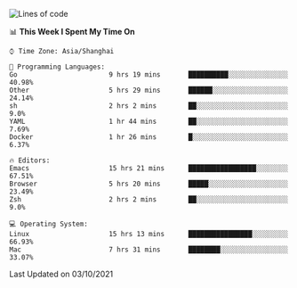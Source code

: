 <!--START_SECTION:waka-->
![Lines of code](https://img.shields.io/badge/From%20Hello%20World%20I%27ve%20Written-34317%20lines%20of%20code-blue)

📊 **This Week I Spent My Time On** 

```text
⌚︎ Time Zone: Asia/Shanghai

💬 Programming Languages: 
Go                       9 hrs 19 mins       ██████████░░░░░░░░░░░░░░░   40.98% 
Other                    5 hrs 29 mins       ██████░░░░░░░░░░░░░░░░░░░   24.14% 
sh                       2 hrs 2 mins        ██░░░░░░░░░░░░░░░░░░░░░░░   9.0% 
YAML                     1 hr 44 mins        ██░░░░░░░░░░░░░░░░░░░░░░░   7.69% 
Docker                   1 hr 26 mins        █░░░░░░░░░░░░░░░░░░░░░░░░   6.37%

🔥 Editors: 
Emacs                    15 hrs 21 mins      █████████████████░░░░░░░░   67.51% 
Browser                  5 hrs 20 mins       █████░░░░░░░░░░░░░░░░░░░░   23.49% 
Zsh                      2 hrs 2 mins        ██░░░░░░░░░░░░░░░░░░░░░░░   9.0%

💻 Operating System: 
Linux                    15 hrs 13 mins      ████████████████░░░░░░░░░   66.93% 
Mac                      7 hrs 31 mins       ████████░░░░░░░░░░░░░░░░░   33.07%

```


 Last Updated on 03/10/2021
<!--END_SECTION:waka-->
